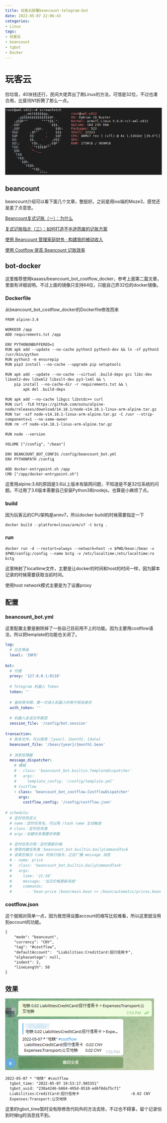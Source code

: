 ```yaml
---
title: 玩客云部署beancount-telegram-bot
date: 2022-05-07 22:06:43
categories: 
- Linux
tags:
- 玩客云
- beancount
- tgbot
- Docker
---
```


# 玩客云

捡垃圾，40块钱还行，民间大佬弄出了刷Linux的方法，可惜是32位，不过也凑合用，比斐讯N1折腾了那么一点。

![png](玩客云部署beancount-telegram-bot/2022-05-07_211739.png)

## beancount

beancount介绍可以看下面几个文章，整挺好。之前是用ios端的Moze3，感觉还是差了点意思。

[Beancount复式记账（一）：为什么](https://byvoid.com/zhs/blog/beancount-bookkeeping-1/)

[复式记账指北（三）：如何打造不半途而废的记账方案](https://blog.kaaass.net/archives/1700)

[使用 Beancount 管理家庭财务 · 构建我的被动收入](https://www.bmpi.dev/self/beancount-my-accounting-tool-v2/)

[使用 Costflow 提高 Beancount 记账效率](https://medium.com/leplay/%E4%BD%BF%E7%94%A8-costflow-%E6%8F%90%E9%AB%98-beancount-%E8%AE%B0%E8%B4%A6%E6%95%88%E7%8E%87-bdae22d1f6c4)

## bot-docker

这里推荐使用kaaass/beancount_bot_costflow_docker，参考上面第二篇文章，里面有详细说明。不过上面的镜像只支持64位，只能自己弄32位的docker镜像。

### Dockerfile

从beancount_bot_costflow_docker的Dockerfile修改而来

```shell
FROM alpine:3.6

WORKDIR /app
ADD requirements.txt /app

ENV PYTHONUNBUFFERED=1
RUN apk add --update --no-cache python3 python3-dev && ln -sf python3 /usr/bin/python
RUN python3 -m ensurepip
RUN pip3 install --no-cache --upgrade pip setuptools

RUN apk add --update --no-cache --virtual .build-deps gcc libc-dev libxml2-dev libxml2 libxslt-dev py3-lxml && \
    pip install --no-cache-dir -r requirements.txt && \
        apk del .build-deps

RUN apk add --no-cache libgcc libstdc++ curl
RUN curl -fLO https://github.com/oznu/alpine-node/releases/download/14.18.1/node-v14.18.1-linux-arm-alpine.tar.gz
RUN tar -xzf node-v14.18.1-linux-arm-alpine.tar.gz -C /usr --strip-components=1 --no-same-owner
RUN rm -rf node-v14.18.1-linux-arm-alpine.tar.gz

RUN node --version

VOLUME ["/config", "/bean"]

ENV BEANCOUNT_BOT_CONFIG /config/beancount_bot.yml
ENV PYTHONPATH /config

ADD docker-entrypoint.sh /app
CMD ["/app/docker-entrypoint.sh"]
```

这里用alpine:3.6的原因是3.6以上版本有联网问题，不知道是不是32位系统的问题。不过用了3.6版本需要自己安装Python3和nodejs，也算是小麻烦了点。

### build

因为玩客云的CPU架构是armv7，所以docker build的时候需要指定一下

```shell
docker build --platform=linux/arm/v7 -t bctg .
```

### run

```shell
docker run -d --restart=always --network=host -v $PWD/bean:/bean -v $PWD/config:/config --name bctg -v /etc/localtime:/etc/localtime:ro bctg
```

这里映射了localtime文件，主要是让docker的时间和host的时间一样，因为脚本记录的时候需要获取当前时间。

使用host network模式主要是为了设置proxy

## 配置

### beancount_bot.yml

这里配置主要是删除掉了一些自己目前用不上的功能。因为主要用costflow语法，所以把template的功能也关闭了。

```yml
log:
  # 日志等级
  level: 'INFO'

bot:
  # 代理
  proxy: '127.0.0.1:8118'

  # Telegram 机器人 Token
  token: ''

  # 鉴权用令牌。第一次进入机器人时用于校验身份
  auth_token: ''

  # 机器人会话文件路径
  session_file: '/config/bot.session'

transaction:
  # 账本文件。可以使用：{year}、{month}、{date}
  beancount_file: '/bean/{year}/{month}.bean'

  # 消息处理器
  message_dispatcher:
    # 模板
    # - class: 'beancount_bot.builtin.TemplateDispatcher'
    #   args:
    #     template_config: '/config/template.yml'
    # Costflow
    - class: 'beancount_bot_costflow.CostflowDispatcher'
      args:
        costflow_config: '/config/costflow.json'

# schedule:
  # 定时任务定义
  # name：定时任务名，可以用 /task name 主动触发
  # class：定时任务类
  # args：创建任务需要的参数

  # 定时任务示例：定时更新价格
  # 使用内建任务类：beancount_bot.builtin.DailyCommandTask
  # 该类在每日 time 时执行指令，之后广播 message 消息
  # - name: price
  #   class: 'beancount_bot.builtin.DailyCommandTask'
  #   args:
  #     time: '21:30'
  #     message: '当日价格更新完成'
  #     commands:
  #       - 'bean-price /bean/main.bean >> /bean/automatic/prices.bean'

```

### costflow.json

这个就相对简单一点，因为我觉得设置account的缩写比较难看，所以这里就没用到account的功能。

```shell
{
    "mode": "beancount",
    "currency": "CNY",
    "tag": "#costflow",
    "defaultAccount":  "Liabilities:CreditCard:招行信用卡",
    "alphavantage": null,
    "indent": 2,
    "lineLength": 50
}
```

## 效果

![png](玩客云部署beancount-telegram-bot/2022-05-07_215121.png)

```shell
2022-05-07 * "地铁" #costflow
  tgbot_time: "2022-05-07 19:53:17.985351"
  tgbot_uuid: "230a4246-b864-495d-8510-ed6f8da75cf1"
  Liabilities:CreditCard:招行信用卡                       -0.02 CNY
  Expenses:Transport:公交地铁
```

这里的tgbot_time暂时没有除修改代码外的方法去除，不过也不碍事，留个记录怕到时候tg的消息找不到。
